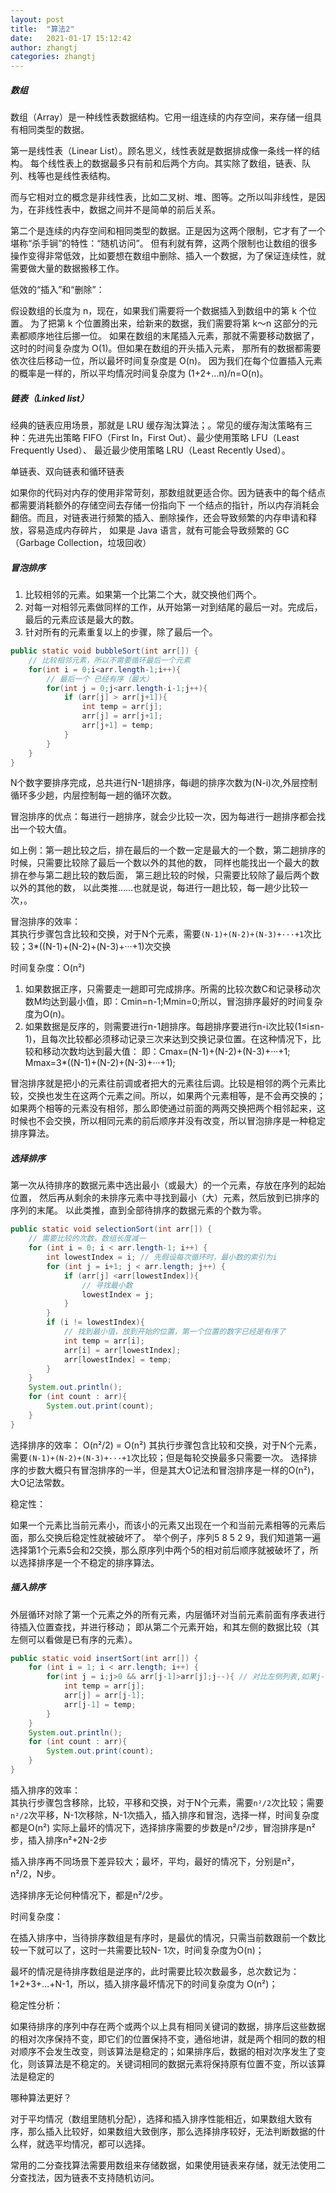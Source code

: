 ```yaml
---
layout: post
title:  "算法2"
date:   2021-01-17 15:12:42
author: zhangtj
categories: zhangtj
---
```

##### 数组
数组（Array）是一种线性表数据结构。它用一组连续的内存空间，来存储一组具有相同类型的数据。

第一是线性表（Linear List）。顾名思义，线性表就是数据排成像一条线一样的结构。
每个线性表上的数据最多只有前和后两个方向。其实除了数组，链表、队列、栈等也是线性表结构。

而与它相对立的概念是非线性表，比如二叉树、堆、图等。之所以叫非线性，是因为，在非线性表中，数据之间并不是简单的前后关系。

第二个是连续的内存空间和相同类型的数据。正是因为这两个限制，它才有了一个堪称“杀手锏”的特性：“随机访问”。
但有利就有弊，这两个限制也让数组的很多操作变得非常低效，比如要想在数组中删除、插入一个数据，为了保证连续性，就需要做大量的数据搬移工作。

低效的“插入”和“删除”：

假设数组的长度为 n，现在，如果我们需要将一个数据插入到数组中的第 k 个位置。
为了把第 k 个位置腾出来，给新来的数据，我们需要将第 k～n 这部分的元素都顺序地往后挪一位。
如果在数组的末尾插入元素，那就不需要移动数据了，这时的时间复杂度为 O(1)。但如果在数组的开头插入元素，
那所有的数据都需要依次往后移动一位，所以最坏时间复杂度是 O(n)。 因为我们在每个位置插入元素的概率是一样的，所以平均情况时间复杂度为 (1+2+...n)/n=O(n)。

##### 链表（Linked list）
经典的链表应用场景，那就是 LRU 缓存淘汰算法；。常见的缓存淘汰策略有三种：先进先出策略 FIFO（First In，First Out）、最少使用策略 LFU（Least Frequently Used）、
最近最少使用策略 LRU（Least Recently Used）。

单链表、双向链表和循环链表

如果你的代码对内存的使用非常苛刻，那数组就更适合你。因为链表中的每个结点都需要消耗额外的存储空间去存储一份指向下
一个结点的指针，所以内存消耗会翻倍。而且，对链表进行频繁的插入、删除操作，还会导致频繁的内存申请和释放，容易造成内存碎片，
如果是 Java 语言，就有可能会导致频繁的 GC（Garbage Collection，垃圾回收）

##### 冒泡排序
1. 比较相邻的元素。如果第一个比第二个大，就交换他们两个。
2. 对每一对相邻元素做同样的工作，从开始第一对到结尾的最后一对。完成后，最后的元素应该是最大的数。
3. 针对所有的元素重复以上的步骤，除了最后一个。 

```java
public static void bubbleSort(int arr[]) {
    // 比较相邻元素，所以不需要循环最后一个元素
    for(int i = 0;i<arr.length-1;i++){
        // 最后一个 已经有序（最大）
        for(int j = 0;j<arr.length-i-1;j++){
            if (arr[j] > arr[j+1]){
                int temp = arr[j];
                arr[j] = arr[j+1];
                arr[j+1] = temp;
            }
        }
    }
}
```
N个数字要排序完成，总共进行N-1趟排序，每i趟的排序次数为(N-i)次,外层控制循环多少趟，内层控制每一趟的循环次数。

冒泡排序的优点：每进行一趟排序，就会少比较一次，因为每进行一趟排序都会找出一个较大值。

如上例：第一趟比较之后，排在最后的一个数一定是最大的一个数，第二趟排序的时候，只需要比较除了最后一个数以外的其他的数，
同样也能找出一个最大的数排在参与第二趟比较的数后面，
第三趟比较的时候，只需要比较除了最后两个数以外的其他的数，
以此类推……也就是说，每进行一趟比较，每一趟少比较一次，。

冒泡排序的效率：  
其执行步骤包含比较和交换，对于N个元素，需要`(N-1)+(N-2)+(N-3)+···+1`次比较；3*((N-1)+(N-2)+(N-3)+···+1)次交换

时间复杂度：O(n²) 

1. 如果数据正序，只需要走一趟即可完成排序。所需的比较次数C和记录移动次数M均达到最小值，即：Cmin=n-1;Mmin=0;所以，冒泡排序最好的时间复杂度为O(n)。
2. 如果数据是反序的，则需要进行n-1趟排序。每趟排序要进行n-i次比较(1≤i≤n-1)，且每次比较都必须移动记录三次来达到交换记录位置。在这种情况下，比较和移动次数均达到最大值：
即：Cmax=(N-1)+(N-2)+(N-3)+···+1; Mmax=3*((N-1)+(N-2)+(N-3)+···+1);

冒泡排序就是把小的元素往前调或者把大的元素往后调。比较是相邻的两个元素比较，交换也发生在这两个元素之间。所以，如果两个元素相等，是不会再交换的；
如果两个相等的元素没有相邻，那么即使通过前面的两两交换把两个相邻起来，这时候也不会交换，所以相同元素的前后顺序并没有改变，所以冒泡排序是一种稳定排序算法。

##### 选择排序
第一次从待排序的数据元素中选出最小（或最大）的一个元素，存放在序列的起始位置，
然后再从剩余的未排序元素中寻找到最小（大）元素，然后放到已排序的序列的末尾。
以此类推，直到全部待排序的数据元素的个数为零。

```java
public static void selectionSort(int arr[]) {
    // 需要比较的次数，数组长度减一
    for (int i = 0; i < arr.length-1; i++) {
        int lowestIndex = i; // 先假设每次循环时，最小数的索引为i
        for (int j = i+1; j < arr.length; j++) {
            if (arr[j] <arr[lowestIndex]){
                // 寻找最小数
                lowestIndex = j;
            }
        }
        if (i != lowestIndex){
            // 找到最小值，放到开始的位置，第一个位置的数字已经是有序了
            int temp = arr[i];
            arr[i] = arr[lowestIndex];
            arr[lowestIndex] = temp;
        }
    }
    System.out.println();
    for (int count : arr){
        System.out.print(count);
    }
}
```

选择排序的效率：  O(n²/2) = O(n²)
其执行步骤包含比较和交换，对于N个元素，需要`(N-1)+(N-2)+(N-3)+···+1`次比较；但是每轮交换最多只需要一次。
选择排序的步数大概只有冒泡排序的一半，但是其大O记法和冒泡排序是一样的O(n²)，大O记法常数。

稳定性：

如果一个元素比当前元素小，而该小的元素又出现在一个和当前元素相等的元素后面，那么交换后稳定性就被破坏了。
举个例子，序列5 8 5 2 9，我们知道第一遍选择第1个元素5会和2交换，那么原序列中两个5的相对前后顺序就被破坏了，所以选择排序是一个不稳定的排序算法。

##### 插入排序
外层循环对除了第一个元素之外的所有元素，内层循环对当前元素前面有序表进行待插入位置查找，并进行移动；
即从第二个元素开始，和其左侧的数据比较（其左侧可以看做是已有序的元素）。

```java
public static void insertSort(int arr[]) {
    for (int i = 1; i < arr.length; i++) {
        for(int j = i;j>0 && arr[j-1]>arr[j];j--){ // 对比左侧列表,如果j-1 > j 则交换位置
            int temp = arr[j];
            arr[j] = arr[j-1];
            arr[j-1] = temp;
        }
    }
    System.out.println();
    for (int count : arr){
        System.out.print(count);
    }
}
```
插入排序的效率：  
其执行步骤包含移除，比较，平移和交换，对于N个元素，需要`n²/2`次比较；需要`n²/2`次平移，N-1次移除，N-1次插入，插入排序和冒泡，选择一样，时间复杂度都是O(n²)
实际上最坏的情况下，选择排序需要的步数是n²/2步，冒泡排序是n²步，插入排序n²+2N-2步

插入排序再不同场景下差异较大；最坏，平均，最好的情况下，分别是n²，n²/2，N步。

选择排序无论何种情况下，都是n²/2步。


时间复杂度：

在插入排序中，当待排序数组是有序时，是最优的情况，只需当前数跟前一个数比较一下就可以了，这时一共需要比较N- 1次，时间复杂度为O(n)；

最坏的情况是待排序数组是逆序的，此时需要比较次数最多，总次数记为：1+2+3+…+N-1，所以，插入排序最坏情况下的时间复杂度为 O(n²)；

稳定性分析：

如果待排序的序列中存在两个或两个以上具有相同关键词的数据，排序后这些数据的相对次序保持不变，即它们的位置保持不变，通俗地讲，就是两个相同的数的相对顺序不会发生改变，则该算法是稳定的；如果排序后，数据的相对次序发生了变化，则该算法是不稳定的。关键词相同的数据元素将保持原有位置不变，所以该算法是稳定的


哪种算法更好？

对于平均情况（数组里随机分配），选择和插入排序性能相近，如果数组大致有序，那么插入比较好，如果数组大致倒序，那么选择排序较好，无法判断数据的什么样，就选平均情况，都可以选择。

常用的二分查找算法需要用数组来存储数据，如果使用链表来存储，就无法使用二分查找法，因为链表不支持随机访问。

